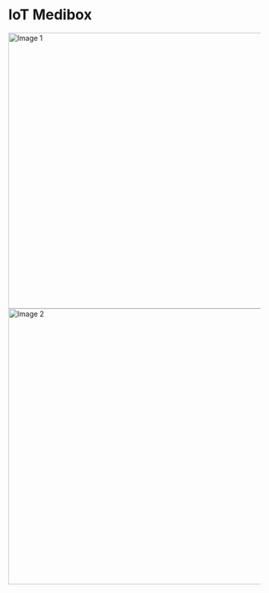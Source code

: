 # IoT Medibox
<img src="https://github.com/user-attachments/assets/0716341e-c858-4b73-8707-98b3b1524bbb" width="550" alt="Image 1">
<img src="https://github.com/user-attachments/assets/a63eb5ef-c903-46dd-ac7d-58783439d98a" width="550" alt="Image 2">
